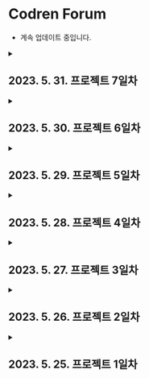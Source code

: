 # Codren Forum

- 계속 업데이트 중입니다.

<details>

<summary>

## 2023. 5. 31. 프로젝트 7일차

</summary>

### 로그인 상태에 따른 CRUD 조건부 렌더링 구현

- 로그인 시 email 제공 동의를 하지 않은 유저의 경우, mypage에서 email을 입력하면 유저 db에 email을 추가하도록 구현하였습니다.

- 로그인했을 때, db에 email이 있을 경우에만 글 작성이 가능하게끔 구현하였습니다.

- 로그인했을 경우에만 글 내용을 볼 수 있도록 구현했습니다.

- 수정, 삭제 버튼을 db의 email과 현재 로그인한 유저의 email의 일치 여부에 따라 조건부 렌더링하는 로직을 구현하는 도중, 문제가 발생했습니다. ListItem에서 db를 받아오려고 하면 dns 모듈과 fs 모듈이 없다는 에러가 뜹니다. 다른 페이지에서는 잘 받아오는데 왜 여기서만 못받아올까 생각해보니 ListItem은 클라이언트 컴포넌트로 사용하는 게 다른 컴포넌트들과의 차이점이였습니다. 따라서 onClick을 사용하는 Delete 컴포넌트만 빼주어 클라이언트 컴포넌트로 만들고, ListItem 컴포넌트는 서버 컴포넌트로 변경해주니 에러가 사라지고 정상적으로 작동했습니다.

- 메인페이지에서 내가 작성한 글이면 수정, 삭제 버튼이 함께 나타나도록 구현하였습니다.

- 마이페이지에서 내가 작성할 글 목록을 수정, 삭제 버튼과 함께 나타나도록 구현하였습니다.

### 더미데이터 생성 버튼 구현

- 기능 작동 확인을 위해 더미데이터를 생성하여 db에 저장하는 더미데이터 생성 버튼을 만들었습니다.

```TS
//DummyCreater.tsx
const DummyCreater = () => {
  const data = {
    title: `제주삼다수는 화산암반수입니다. ${Math.floor(Math.random() * 100)}`,
    email: 'antod2981@nate.com',
    date: new Date().toLocaleString(),
    author: '박무생',
    ...
  };

  return (
    <button
      onClick={() => {
        axios.post('api/post/dummy', data);
      }}
    >
      버튼
    </button>
  );
};
```

```TS
//dummy.tsx
const handler = async (req: any, res: any) => {
  try {
    const db = (await connectDB).db('forum');
    await db.collection('post').insertOne(req.body);
    return res.redirect(302, '/');
  } catch (err) {
    return res.status(500).json('error');
  }
};
```

</details>

<details>

<summary>

## 2023. 5. 30. 프로젝트 6일차

</summary>

### 로그인 상태에 따른 CRUD 조건부 렌더링 구현

- 글 작성 시, 로그인 되어 있지 않으면 로그인하라는 문구가 나타나고, 로그인 되어 있으면 글 작성이 가능토록 해야합니다. 여기서 문제가 발생하는데 카카오 OAuth로 받아올 수 있는 유저 정보 중에 필수 항목으로 체크할 수 있는게 닉네임과 프로필 사진밖에 없습니다. 닉네임은 보통 이름으로 짓는데, 이는 고유한 ID로서 사용할 수가 없습니다. 고유한 ID로 사용 가능한 것은 email인데 email은 선택적으로 받아올 수 있습니다. 즉, 유저가 동의하지 않으면 받아올 수 없습니다. 따라서 글 작성 시 로그인이 되어있지만 email 동의를 체크하지 않았다면, 회원 정보에 email을 기입하도록 해서 강제적으로 유저 식별이 가능토록 해야 합니다.

- 먼저, 회원 정보 수정을 위한 마이페이지를 만들기 전에 양 사이드를 컴포넌트화하여 각 페이지에서 재사용하도록 만들었습니다.

- 왼쪽 사이드 컴포넌트에서 아래와 같이 usePathname을 사용하여 현재 경로에 따른 조건부 렌더링을 해주었습니다.

```TS
const LeftSide = () => {
...
  const path = usePathname();

  return (
    <>
      {path === '/' && (
        ...
      )}
      {(path === '/edit' || path === '/write') && (
        ...
      )}
    </>
  );
};
```

- write 페이지에서는 왼쪽 사이드가 제대로 렌더링 되는데 edit, detail 페이지에서는 렌더링이 되지 않아 확인해보니 url에 해당 글의 id가 parameter로 붙어있기 때문이였습니다. 이에 따라 해당 경로 뒤에 어떤 문자가 오더라도 true를 반환하게 만들기 위해 아래와 같이 와일드 카드를 사용해 보았으나, 작동하지 않았습니다.

```TS
{(path === '/write' || path === '/edit/*' || path === '/detail/*') && (
  ...
)}
```

- 고민하다가 결국 아래와 같이 정규표현식을 사용하여 모든 문자열에 대응할 수 있도록 수정하였습니다.

```TS
{(path === '/write' ||
  /^\/edit\/.+$/i.test(path) ||
  /^\/detail\/.+$/i.test(path)) && (
    ...
)}
```

- 근데 수정하고 나니 마이페이지에는 사이드바가 없다는 걸 깨달았습니다. 깔끔하게 정리한걸 위안 삼겠습니다.

- 여러 페이지에서 사용하는 Card UI 컴포넌트를 별도로 생성하여 재사용토록 하였습니다.

```TS
// Card.tsx
const Card = (props: any) => {
  const Card = tw.div`
  ml-4 flex h-8 w-24 items-center justify-center rounded-md
  `;
  return <Card className={props.className}>{props.children}</Card>;
};

//Header.tsx
...
<Card className="h-16 w-48 bg-moogray text-2xl text-mooblack">
  CodrenForum
</Card>
...
```

- 위 코드에서 Header.tsx의 Card에 트윈테일 속성이 적용이 되지 않아 고민해보다가 className도 props로 넘겨주면 되지 않나 라는 생각에 시도해보았는데 잘 되어 기분이 좋았습니다.

- Login, Logout 컴포넌트를 Sign 컴포넌트로 합쳐주었습니다. mypage 만들려고 했는데 갑자기 리팩토링하기 시작했습니다. 이제 어느정도 한 것 같으니 mypage를 만들어 보겠습니다.

- mypage를 만들고 나서 email을 입력하면 제출할 곳이 필요한데 기존의 로그인을 토큰으로 하기 때문에 DB에 추가 입력된 유저 정보를 저장할 수 없습니다. 따라서 로그인 방식을 세션으로 변경하여 유저가 로그인하면 서버에 유저 정보가 저장되게 변경하였습니다.

```TS
export const authOptions: any = {
  providers: [
    KakaoProvider({
      clientId: process.env.KAKAO_CLIENT_ID!,
      clientSecret: process.env.KAKAO_CLIENT_PASSWORD!,
    }),
  ],
  secret: process.env.SECRET_KEY,
  adapter: MongoDBAdapter(connectDB), // 추가된 부분
};
```

- 이제 몽고DB에 유저 정보가 저장되었고, mypage에서 유저가 email을 입력하면 DB에서 현재 로그인한 유저 정보를 찾아 입력한 email을 추가해주도록 하겠습니다. 잠이 오니까 내일 하겠습니다.

</details>

<details>

<summary>

## 2023. 5. 29. 프로젝트 5일차

</summary>

### 카카오 로그인 구현

- Next-auth를 사용하여 카카오 로그인을 구현했습니다. 카카오 deveolpers에서 REST_API_KEY와 CLIENT_PASSWORD를 받고, redirect URL을 설정해주었습니다. 현재는 개발단계이기 때문에 localhost:3000으로 설정해놨었는데, 오류가 발생해서 보니 Next-auth로 카카오 로그인을 구현할 시 자동으로 http://localhost:3000/api/auth/callback/kakao 로 리다이렉트 되기 때문에 해당 url을 추가해주었습니다. 카카오는 국내 기업이기 때문에 Next-auth에 카카오 Provider는 없을 줄 알았는데, 혹시나 하는 마음으로 node-modules에서 찾아보니 kakao가 있어 정말 다행이였습니다. 이제 CRUD에 로그인 정보를 추가해주고, 로그인 여부에 따른 조건부 렌더링만 해주면 되겠습니다.

- 로그인을 구현하는 중 로그인 버튼 조건부 렌더링을 위해 Header 컴포넌트에서 로그인 정보를 받아오는 과정에서 Header 컴포넌트를 비동기 함수로 만들어야 하는데,

```TS
const Header = async () => {
  const Card = tw.div`
  ml-4 flex h-8 w-24 items-center justify-center rounded-md

  `;

  let session: any = await getServerSession(authOptions);

  return ( ... )
}
```

- 위와 같이 async await을 사용하게되면, 아래와 같이 Header 컴포넌트가 올바른 JSX 형식이 아니라고 나옵니다.

```TS
'Header'은(는) JSX 구성 요소로 사용할 수 없습니다.
  해당 반환 형식 'Promise<Element>'은(는) 유효한 JSX 요소가 아닙니다.
    'Promise<Element>' 형식에 'ReactElement<any, any>' 형식의 type, props, key 속성이 없습니다.ts(2786)
(alias) const Header: () => Promise<JSX.Element>
import Header
```

- 따라서, Header 컴포넌트에서 직접적으로 async await을 사용하지 않고, 아래와 같이 getInitialProps 메서드를 추가하여, Header에서는 session을 props로 받아오게 만들었습니다.

```TS
const Header = ({ session }) => {
...
}


Header.getInitialProps = async () => {
  const session = await getServerSession(authOptions);
  return { session };
};
```

- 그런데 위와 같이 수정하니, session 정보를 받아오기 전에 렌더링이 되어버립니다.
  에러 메세지가 뜨긴 하지만 작동은 하므로 일단 그대로 두겠습니다...

  - Next.js 13의 서버 컴포넌트를 async 함수로 사용하면 JSX가 아닌 Promise를 반환합니다. React 컴포넌트는 JSX만 반환하는 것으로 이해하는 Typescript가 아직 이 케이스를 커버하지 못해서 위와 같은 에러가 발생한다고 합니다. Next.js 팀에서 이미 인지하고 있는 타입스크립트 이슈이고 조만간 해결될 예정이라고 합니다. 따라서, 임시 해결법으로 아래 주석처리를 통해 해당 경고를 무시하겠습니다.

  ```TS
  export default function RootLayout({
  children,
  }: {
  children: React.ReactNode;
  }) {
  return (
    <html lang="en" className="h-screen">
      <body
        className={`flex-col justify-center text-sm font-black ${inter.className}`}
      >
        {/* @ts-expect-error Async Server Component */}
        <Header />
        {children}
        <Footer />
      </body>
    </html>
  );
  };
  ```

- 로그인 성공 후 user의 image url을 받아와서 next의 Image의 src에 추가하니 아래와 같은 에러가 발생했습니다.

```
Error: Invalid src prop (http://k.kakaocdn.net/dn/cMJqw5/btrLu9LQkAb/kyBJzT0k2VKNVxlfvgFr20/img_640x640.jpg) on `next/image`, hostname "k.kakaocdn.net" is not configured under images in your `next.config.js`
See more info: https://nextjs.org/docs/messages/next-image-unconfigured-host
```

- 위의 에러는 이미지 호스팅을 위해 사용된 호스트가 next.config.js 파일의 이미지 구성에 설정되어 있지 않기 때문에 발생합니다. 따라서 아래와 같이 next.config.js에 'k.kakaocdn.net' 호스트를 추가해주었습니다.

```TS
/** @type {import('next').NextConfig} */
const nextConfig = {
  images: {
    domains: ['k.kakaocdn.net'],
  },
};

module.exports = nextConfig;
```

- 터미널에서 아래와 같은 경고가 계속 떠서 찾아본 결과, next-auth가 현재 next js 13버전과의 호환이 제대로 되지 않아 경고가 뜨는 것 같습니다. 기능은 정상적으로 작동하고 있고, 안정화되면 사라질 것으로 보입니다.

```
[next-auth][warn][EXPERIMENTAL_API]
`getServerSession` is used in a React Server Component.
```

</details>

<details>

<summary>

## 2023. 5. 28. 프로젝트 4일차

</summary>

### CRUD 구현

- 메인페이지에서 글 목록이 바로 나타날 수 있게 구현하였습니다. 추후에 상태 관리를 통한 필터링을 해주어야하므로 ListItem이라는 클라이언트 컴포넌트를 따로 만들고, 서버에서 글 목록 데이터를 받아온 후, 해당 데이터를 map 메서드를 사용하여 렌더링되게 구현하였습니다.

- 해당 글의 타이틀 클릭 시 id에 맞는 상세페이지로 라우팅하고, url의 parameter에서 글의 id를 가져와 서버에서 해당 id와 일치하는 글의 데이터를 받아와서 렌더링 되게끔 구현하였습니다.

- 글 작성 버튼 클릭 시 글 작성 페이지로 라우팅하고, Form의 내용을 서버로 보내준 다음, 알맞게 입력되었으면 db에 저장하도록 로직을 구현하였습니다.

- 글 수정 버튼 클릭 시 글 작성 페이지로 라우팅하고, 조건부 렌더링을 통해 해당 글의 id와 일치하는 데이터가 있으면 defaultValue를 db에서 받아오게끔 구현하였습니다.

- 글 삭제 버튼 클릭 시 db에서 해당 id와 일치하는 데이터를 삭제하도록 구현하였습니다.

- 현재는 로그인 기능이 없으므로, validation 과정이 빠져있습니다. 로그인 기능 구현 후에는 아래와 같은 기능을 추가할 예정입니다.
  - 글 작성 시 useremail을 데이터에 추가하여 본인이 작성한 글만 수정 및 삭제가 가능토록하여야 합니다.
  - 로그인하지 않았을 경우, 글 작성 및 상세페이지 보기가 불가능하여야 합니다.

</details>

<details>

<summary>

## 2023. 5. 27. 프로젝트 3일차

</summary>

### 카카오 로그인 구현

- 2일차에 벽에 부딪혀 찾아보니 next.js에서는 next auth라는 라이브러리로 Oauth를 통한 로그인 및 사이트 자체의 로그인까지 구현이 가능하다는 걸 알게 되었습니다. 방법은 알았으니 CRUD를 위한 페이지 및 api를 구현한 후 로그인 기능을 구현하여 적용해 보겠습니다.

</details>

<details>

<summary>

## 2023. 5. 26. 프로젝트 2일차

</summary>

### 카카오 로그인 구현

- kakao developers에서 각종 설정을 하여 로그인 버튼 클릭 시 카카오 로그인 페이지로 이동 및 로그인 후 메인페이지로 redirect 되고, qeury parameter로 인가 code를 받아오는 데까지는 성공하였습니다. 그 이후 엑세스 토큰을 받아오는 과정이 정리가 되질 않아서 서버 및 DB를 구축한 후 다시 시도해보겠습니다.

- DB는 mongodb를 사용했습니다. next js는 폴더 구조에서 자동으로 라우팅이 되고, api 라우팅도 되므로 경로만 지정해주면 해당 파일의 함수를 실행시켜 줍니다.

### 글쓰기 페이지 구현

- 글 쓰는 페이지를 구현했습니다. 메인 페이지의 내비게이션 섹션을 가져와서 글 목록으로 돌아가는 버튼을 만들고 메인 섹션에는 form 태그를 사용해서 글제목, 카테고리 radio, 글 내용 input과 전송 버튼을 만들었습니다. 여기서 신기한 점은 form 태그 자체에 flex 속성을 주면 정렬이 안되어서 해결 방법을 찾다가 아래 div 태그로 한 번 더 감싸니 정렬이 되었습니다.

```TS
 <form action="/api/post/create" method="POST">
          <div className="flex flex-col items-center justify-center">
            <input name="title" placeholder="글제목" />
            ...
            <textarea name="content" placeholder="글내용" />
            <button type="submit">제출</button>
          </div>
        </form>
```

</details>

<details>

<summary>

## 2023. 5. 25. 프로젝트 1일차

</summary>

### Header 구현

- 색 조합
  - 애플리케이션의 전체 색상에 일관성을 주기 위해 아래 5개 색상만 사용합니다.
  - <span style="color:#ffffff background: #1976d2">#1976d2</span>
  - <span style="color:#000000 background: #ffffff">#ffffff</span>
  - <span style="color:#000000 background: #e0e0e0">#e0e0e0</span>
  - <span style="color:#ffffff background: #d33131">#d33131</span>
  - <span style="color:#ffffff background: #0a1929">#0a1929</span>
  - 위 색상들을 테일윈드에서 편리하게 사용하기 위해 tailwind.config에 아래와 같이 적용했습니다.
  ```TS
    theme: {
    extend: {
      backgroundImage: {
        'gradient-radial': 'radial-gradient(var(--tw-gradient-stops))',
        'gradient-conic':
          'conic-gradient(from 180deg at 50% 50%, var(--tw-gradient-stops))',
      },
      colors: {
        mooblue: '#1976d2',
        moowhite: '#ffffff',
        moogray: '#e0e0e0',
        moored: '#d33131',
        mooblack: '#0a1929',
      },
    },
  },
  ```
- 테일윈드를 처음으로 사용해보고 있는데 동적 css 적용하기가 너무 복잡해서 포기했습니다. 기존의 css(css module, styled components 포함)에서는 개별 속성별로 props로 내려줄 수 있는데, 테일윈드에서는 그게 불가능합니다. 따라서 전체 css 속성을 객체의 키값쌍으로 저장하고, 저장된 속성을 꺼내서 사용하는데, 이런 방식은 동적으로 사용하는 의미가 많이 퇴색된다고 생각되어서 각각의 요소에 css를 적용하기로 했습니다. _그런데_

  - tailwind-styled-components라는 라이브러리를 통해 테일윈드 css를 styled-components 형식으로 사용할 수 있다는 것을 알았습니다. 따라서 공통 css는 styled-componenets 안에, 개별 css는 tailwind로 사용하였습니다.

  ```TS
  const Card = tw.div`
  ml-4 flex h-8 w-24 items-center justify-center rounded-md
  `;

  <Card className="border border-moogray text-mooblack">어바웃</Card>
  ```

- Header는 View 컴포넌트의 역할을 하기 때문에 서버 컴포넌트로 사용을 하고 싶은데, 로그인 상태에 따라 우측 섹션의 요소들을 조건부 렌더링 해야합니다. 조건부 렌더링을 하려면 useState를 사용해서 상태에 따라 렌더링을 해야할 것 같은데 서버 컴포넌트에서는 useState를 사용할 수 없습니다. 일단 넘어가고 해결하면 다시 작성하겠습니다.
- 로고, 어바웃, 로그인, 로그아웃 버튼에 각각 Link로 알맞은 경로에 라우팅해주었습니다. 후원하기 버튼은 클릭 시 모달을 띄우게 만들 것이므로, 모달 컴포넌트를 만든 후에 연결해주겠습니다.

### Footer 구현

- 기술할만한 것이 없습니다. 어느 페이지에서나 보여야 하므로 Header와 함께 layout에 넣어주었습니다.

### Main 페이지 구현

- 내비게이션 섹션, 메인(게시글 목록) 섹션, 사이드바 섹션으로 구분하였습니다.
- 내비게이션 섹션에는 글 작성 페이지로 라우팅 되는 글쓰기 버튼과, 글 목록을 필터링할 수 있는 버튼이 있습니다.
- 현재는 게시글 데이터가 없으므로 추후 더미 데이터 작성 후 게시글 목록 구현 예정입니다.
- 우측 사이드바에는 배너가 들어갈 예정입니다.

</details>
